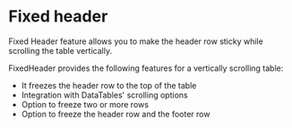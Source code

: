 # Fixed header

Fixed Header feature allows you to make the header row sticky while scrolling the table vertically.

FixedHeader provides the following features for a vertically scrolling table:
- It freezes the header row to the top of the table
- Integration with DataTables' scrolling options
- Option to freeze two or more rows
- Option to freeze the header row and the footer row
